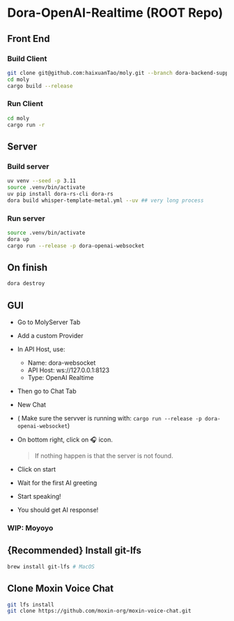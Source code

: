 # Dora-OpenAI-Realtime (ROOT Repo)

## Front End

### Build Client

```bash
git clone git@github.com:haixuanTao/moly.git --branch dora-backend-support
cd moly
cargo build --release
```

### Run Client

```bash
cd moly
cargo run -r
```

## Server

### Build server

```bash
uv venv --seed -p 3.11
source .venv/bin/activate
uv pip install dora-rs-cli dora-rs
dora build whisper-template-metal.yml --uv ## very long process
```

### Run server

```bash
source .venv/bin/activate
dora up
cargo run --release -p dora-openai-websocket
```

## On finish

```bash
dora destroy
```

## GUI

- Go to MolyServer Tab
- Add a custom Provider
- In API Host, use:

  - Name: dora-websocket
  - API Host: ws://127.0.0.1:8123
  - Type: OpenAI Realtime

- Then go to Chat Tab
- New Chat
- ( Make sure the servver is running with: `cargo run --release -p dora-openai-websocket`)
- On bottom right, click on 🎧 icon.
  > If nothing happen is that the server is not found.
- Click on start
- Wait for the first AI greeting
- Start speaking!
- You should get AI response!

### WIP: Moyoyo

## {Recommended} Install git-lfs

```bash
brew install git-lfs # MacOS
```

## Clone Moxin Voice Chat

```bash
git lfs install
git clone https://github.com/moxin-org/moxin-voice-chat.git
```

